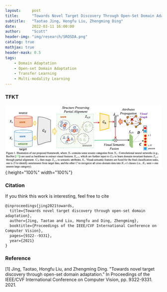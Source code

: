 ```yaml
---
layout:     post
title:      "Towards Novel Target Discovery Through Open-Set Domain Adaptation"
subtitle:   "Taotao Jing, Hongfu Liu, Zhengming Ding"
date:       2022-03-11 16:00:00
author:     "Scott"
header-img: "img/research/SROSDA.png"
catalog: true
mathjax: true
header-mask: 0.5
tags:
    - Domain Adaptation
    - Open-set Domain Adaptation
    - Transfer Learning
    - Multi-modality Learning
---
```

### TFKT
![SROSDA](/img/research/SROSDA.png){:height="100%" width="100%"}


### Citation
If you think this work is interesting, feel free to cite

```
@inproceedings{jing2021towards,
  title={Towards novel target discovery through open-set domain adaptation},
  author={Jing, Taotao and Liu, Hongfu and Ding, Zhengming},
  booktitle={Proceedings of the IEEE/CVF International Conference on Computer Vision},
  pages={9322--9331},
  year={2021}
}

```


### Reference

[1] Jing, Taotao, Hongfu Liu, and Zhengming Ding. "Towards novel target discovery through open-set domain adaptation." In Proceedings of the IEEE/CVF International Conference on Computer Vision, pp. 9322-9331. 2021.
